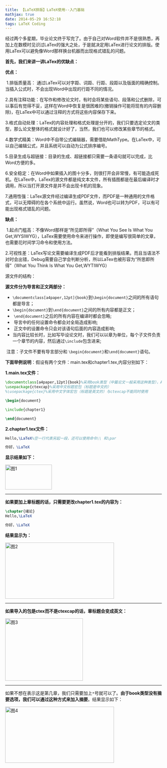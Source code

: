 ```yaml
---
title: 【LaTeX排版】LaTeX使用--入门基础
mathjax: true
date: 2014-05-29 16:52:18
tags: LaTeX Coding
---
```


​    经过两个多星期，毕业论文终于写完了。由于自己对Word软件并不是很熟悉，再加上在数模时见识过LaTex的强大之处，于是就决定用LaTex进行论文的排版。使用LaTex可以避免像Word那样换台机器而出现格式错乱的问题。



<!--more-->

  **首先，我们来讲一讲LaTex的优缺点：**

  **优点：**

​     1.排版质量高： 通过LaTex可以对字距、词距、行距、段距以及版面的精确控制。当插入公式时，不会出现Word中出现的行距不同的情况。

​     2.具有注释功能：在写作和修改论文时，有时会将某些语句、段落和公式删除，可以事后有觉得不妥，这样在Word中恢复是很困难的(撤销操作可能将现有的内容删除)，在LaTex中可以通过注释的方式将这些内容保存下来。

​     3.格式自动处理：LaTex的内容处理和格式处理是分开的，我们只要选定论文的类型，那么论文整体的格式就设计好了，当然，我们也可以修改某些章节的格式。

​     4.数学式精美：Word中不自带公式编辑器，需要借助MathType。在LaTex中，可以自己编辑公式，并且系统可以自动为公式排序编号。

​     5.目录生成与超链接：目录的生成、超链接都只需要一条语句就可以完成，比Word方便的多。

​     6.安全稳定：在Word中如果插入的图十分多，则很打开会非常慢，有可能造成死机。在LaTex中，LaTex的源文件都是纯文本文件，所有插图都是在最后编译时才调用，所以当打开源文件是并不会出现卡机的现象。

​     7.通用性强：LaTex源文件经过编译生成PDF文件，而PDF是一种通用的文件格式，可以无障碍的在各个系统中运行。虽然说，Word也可以转为PDF，可以有可能出现格式错乱的问题。

  **缺点：**

​     1.起点门槛高：不像Word那样是“所见即所得”（What You See Is What You Get,WYSIWYG），LaTex需要使用命令来进行操作，即使是编写很简单的文章，也需要花时间学习命令和使用方法。

​     2.可视性差：LaTex写论文需要编译生成PDF后才能看到排版结果。而且当语法不对时会出错，Debug需要自己学会判断分析，所以LaTex也被形容为“所思即所得”（What You Think Is What You Get,WYTIWYG）

源文件的结构：

  **源文件分为导言和正文两部分：**

- ​    `\documentclass[a4paper,12pt]{book}`到`\begin{document}`之间的所有语句都是导言；
- ​    `\begin{document}`到`\end{document}`之间的所有内容都是正文；
- ​    `\end{document}`之后的所有内容在编译时都会忽略;
- ​    导言中的任何设置命令都会对全局造成影响;
- ​    正文中的设置命令只会对该语句后面的内容造成影响;
- ​    当内容比较长时，比如写毕设论文时，我们可以以章为单位，每个子文件负责一个章节的内容，然后通过`\include`包含进来;

​    注意：子文件不要有导言部分和 `\begin{document}`和`\end{document}`语句。

**下面举例说明**：假设有两个文件：main.tex和chapter1.tex,内容分别如下：

**1.main.tex文件：**

```latex
\documentclass[a4paper,12pt]{book}%采用book类型（中篇论文一般采用这种类型），A4纸，字体为12磅，默认为10磅
\usepackage{ctexcap}%采用中文标题宏包（标题是中文的）
%\usepackage{ctex}%采用中文字体宏包（标题是英文的）与ctexcap不能同时使用

\begin{document}

\include{chapter1}

\end{document}
```



**2.chapter1.tex文件：**

```latex
Hello,\LaTeX%空一行代表另起一段，还可以使用命令\\ 和\par

你好，\LaTeX
```


**显示结果如下：**

<img src="https://cdn.jsdelivr.net/gh/tengweitw/FigureBed@latest/20140529/20140529_fig001.jpg" width="150" height="80" title="图1" alt="图1" >

---------

**如果要加上章标题的话，只需要更改chapter1.tex的内容为：**

```latex
\chapter{绪论}
Hello,\LaTeX

你好，\LaTeX
```


**结果显示为：**

<img src="https://cdn.jsdelivr.net/gh/tengweitw/FigureBed@latest/20140529/20140529_fig002.jpg" width="350" height="180" title="图2" alt="图2" >

---------

**如果导入的包是ctex而不是ctexcap的话，章标题会变成英文：**

<img src="https://cdn.jsdelivr.net/gh/tengweitw/FigureBed@latest/20140529/20140529_fig003.jpg" width="250" height="200" title="图3" alt="图3" >

--------

如果不想在表示这是第几章，我们只需要加上`*`号就可以了。**由于book类型没有摘要选项，我们可以通过这种方式来加入摘要**。结果显示如下：

<img src="https://cdn.jsdelivr.net/gh/tengweitw/FigureBed@latest/20140529/20140529_fig004.jpg" width="350" height="180" title="图4" alt="图4" >
